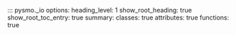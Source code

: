 ::: pysmo._io
    options:
      heading_level: 1
      show_root_heading: true
      show_root_toc_entry: true
      summary:
        classes: true
        attributes: true
        functions: true
